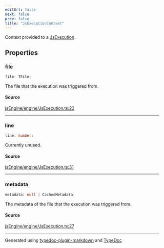 ```yaml
---
editUrl: false
next: false
prev: false
title: "JsExecutionContext"
---
```


Context provided to a [JsExecution](/obsidian-js-engine-plugin-docs/api/engine/jsexecution/classes/jsexecution/).

## Properties

### file

```ts
file: TFile;
```

The file that the execution was triggered from.

#### Source

[jsEngine/engine/JsExecution.ts:23](https://github.com/mProjectsCode/obsidian-js-engine-plugin/blob/b447776/jsEngine/engine/JsExecution.ts#L23)

***

### line

```ts
line: number;
```

Currently unused.

#### Source

[jsEngine/engine/JsExecution.ts:31](https://github.com/mProjectsCode/obsidian-js-engine-plugin/blob/b447776/jsEngine/engine/JsExecution.ts#L31)

***

### metadata

```ts
metadata: null | CachedMetadata;
```

The metadata of the file that the execution was triggered from.

#### Source

[jsEngine/engine/JsExecution.ts:27](https://github.com/mProjectsCode/obsidian-js-engine-plugin/blob/b447776/jsEngine/engine/JsExecution.ts#L27)

***

Generated using [typedoc-plugin-markdown](https://www.npmjs.com/package/typedoc-plugin-markdown) and [TypeDoc](https://typedoc.org/)
